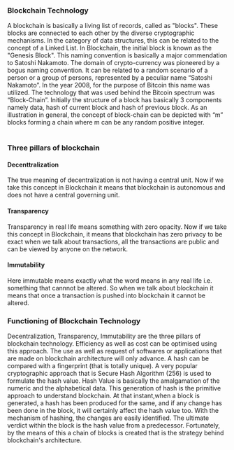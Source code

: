  <h3>Blockchain Technology</h3>
                     A blockchain is basically a living list of records, called as "blocks". These blocks are connected to each other by the diverse cryptographic mechanisms. In the category of data structures, this can be related to the concept of a Linked List. In Blockchain, the initial block is known as the "Genesis Block". This naming convention is basically a major commendation to Satoshi Nakamoto. The domain of crypto-currency was pioneered by a bogus naming convention. It can be related to a random scenario of a person or a group of persons, represented by a peculiar name “Satoshi Nakamoto”. In the year 2008, for the purpose of Bitcoin this name was utilized. The technology that was used behind the Bitcoin spectrum was “Block-Chain”. Initially the structure of a block has basically 3 components namely data, hash of current block and hash of previous block. 
As an illustration in general, the concept of block-chain can be depicted with “m” blocks forming a chain where m can be any random positive integer.<br><br>
<h3>Three pillars of blockchain</h3>
                    <h4>Decenttralization</h4> The true meaning of decentralization is not having a central unit. Now if we take this concept in Blockchain it means that blockchain 
                   is autonomous and does not have a central governing unit.
                   <h4>Transparency</h4>Transparency in real life means something with zero opacity. Now if we take this concept in Blockchain, it means that blockchain
                    has zero privacy to be exact when we talk about transactions, all the transactions are public and can be viewed by anyone on the network.
                    <h4>Immutability</h4>Here immutable means exactly what the  word means in any real life i.e. something that cannnot be altered. So when we talk about 
                    blockchain it means that once a transaction is pushed into blockchain it cannot be altered.
                    

<h3>Functioning of Blockchain Technology</h3>
                     Decentralization, Transparency, Immutability are the three pillars of blockchain technology. Efficiency as well as cost can be optimised using this approach. The use as well as request of softwares or applications that are made  on blockchain architecture will only advance. A hash can be compared with a fingerprint (that is totally unique). A very popular cryptographic approach that is Secure Hash Algorithm (256) is used to formulate the hash value. Hash Value is basically the amalgamation of the numeric and the alphabetical data. This generation of hash is the primitive approach to understand blockchain. At that instant,when a block is generated, a hash has been produced for the same, and if any change has been done in the block, it will certainly affect the hash value too. With the mechanism of hashing, the changes are easily identified.
                     The ultimate verdict within the block is the hash value from a predecessor. Fortunately, by the means of this a chain of blocks is created that is the strategy behind blockchain's architecture.
                     <br><br>
